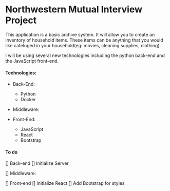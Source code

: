 # Northwestern Mutual Interview Project

This application is a basic archive system. It will allow you to create an inventory of household items. These items can be anything that you would like cateloged in your household(eg: movies, cleaning supplies, clothing).

I will be using several new technologies including the python back-end and the JavaScript front-end.

#### Technologies:

* Back-End:
  * Python
  * Docker

* Middleware:
  

* Front-End:
  * JavaScript
  * React
  * Bootstrap

#### To do
[] Back-end
  [] Initialize Server

[] Middleware:

[] Front-end
  [] Initialize React
  [] Add Bootstrap for styles